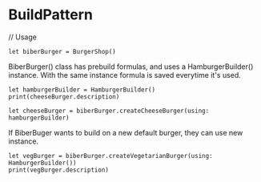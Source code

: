 
# BuildPattern

// Usage

    let biberBurger = BurgerShop()

BiberBurger() class has prebuild formulas, and uses a HamburgerBuilder() instance. With the same instance formula is saved everytime it's used.

    let hamburgerBuilder = HamburgerBuilder()
    print(cheeseBurger.description)

    let cheeseBurger = biberBurger.createCheeseBurger(using: hamburgerBuilder)

If BiberBuger wants to build on a new default burger, they can use new instance.

    let vegBurger = biberBurger.createVegetarianBurger(using: HamburgerBuilder())
    print(vegBurger.description)
